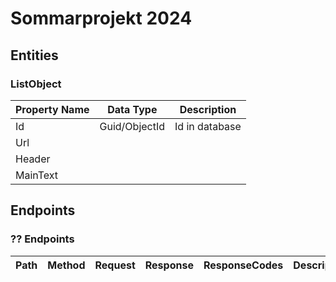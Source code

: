 # Sommarprojekt 2024

## Entities

### ListObject

| Property Name   | Data Type | Description                         |
| --------------- | --------- | ----------------------------------- |
|Id|Guid/ObjectId| Id in database|
|Url|||
|Header|||
|MainText|||


## Endpoints

### ?? Endpoints

| Path | Method | Request | Response | ResponseCodes | Description |
| ---- | ------ | ------- | -------- | ------------- | ----------- |
